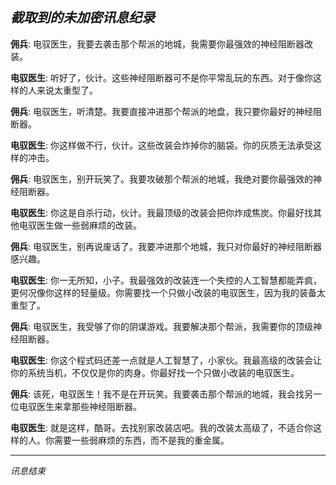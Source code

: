 ##
*截取到的未加密讯息纪录*
------------

**佣兵**: 电驭医生，我要去袭击那个帮派的地城，我需要你最强效的神经阻断器改装。

**电驭医生**: 听好了，伙计。这些神经阻断器可不是你平常乱玩的东西。对于像你这样的人来说太重型了。

**佣兵**: 电驭医生，听清楚。我要直接冲进那个帮派的地盘，我只要你最好的神经阻断器。

**电驭医生**: 你这样做不行，伙计。这些改装会炸掉你的脑袋。你的灰质无法承受这样的冲击。

**佣兵**: 电驭医生，别开玩笑了。我要攻破那个帮派的地城，我绝对要你最强效的神经阻断器。

**电驭医生**: 你这是自杀行动，伙计。我最顶级的改装会把你炸成焦炭。你最好找其他电驭医生做一些弱麻烦的改装。

**佣兵**: 电驭医生，别再说废话了。我要冲进那个地城，我只对你最好的神经阻断器感兴趣。

**电驭医生**: 你一无所知，小子。我最强效的改装连一个失控的人工智慧都能弄疯，更何况像你这样的轻量级。你需要找一个只做小改装的电驭医生，因为我的装备太重型了。

**佣兵**: 电驭医生，我受够了你的阴谋游戏。我要解决那个帮派，我需要你的顶级神经阻断器。

**电驭医生**: 你这个程式码还差一点就是人工智慧了，小家伙。我最高级的改装会让你的系统当机，不仅仅是你的肉身。你最好找一个只做小改装的电驭医生。

**佣兵**: 该死，电驭医生！我不是在开玩笑。我要袭击那个帮派的地城，我会找另一位电驭医生来拿那些神经阻断器。

**电驭医生**: 就是这样，酷哥。去找别家改装店吧。我的改装太高级了，不适合你这样的人。你需要一些弱麻烦的东西，而不是我的重金属。

-----------------
*讯息结束*